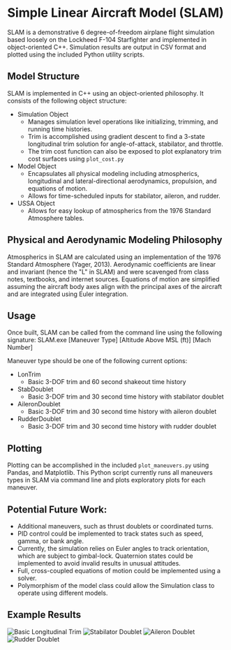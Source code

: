 # Simple Linear Aircraft Model (SLAM)
SLAM is a demonstrative 6 degree-of-freedom airplane flight simulation based loosely on the Lockheed F-104 Starfighter and implemented in object-oriented C++. Simulation results are output in CSV format and plotted using the included Python utility scripts.

## Model Structure
SLAM is implemented in C++ using an object-oriented philosophy. It consists of the following object structure:
- Simulation Object 
  - Manages simulation level operations like initializing, trimming, and running time histories.
  - Trim is accomplished using gradient descent to find a 3-state longitudinal trim solution for angle-of-attack, stabilator, and throttle.
  - The trim cost function can also be exposed to plot explanatory trim cost surfaces using `plot_cost.py`
- Model Object
  - Encapsulates all physical modeling including atmospherics, longitudinal and lateral-directional aerodynamics, propulsion, and equations of motion.
  - Allows for time-scheduled inputs for stabilator, aileron, and rudder.
- USSA Object
  - Allows for easy lookup of atmospherics from the 1976 Standard Atmosphere tables.

## Physical and Aerodynamic Modeling Philosophy
Atmospherics in SLAM are calculated using an implementation of the 1976 Standard Atmosphere (Yager, 2013). Aerodynamic coefficients are linear and invariant (hence the "L" in SLAM) and were scavenged from class notes, textbooks, and internet sources. 
Equations of motion are simplified assuming the aircraft body axes align with the principal axes of the aircraft and are integrated using Euler integration.

## Usage
Once built, SLAM can be called from the command line using the following signature:
SLAM.exe \[Maneuver Type\] \[Altitude Above MSL (ft)\] \[Mach Number\]

Maneuver type should be one of the following current options:
- LonTrim
  - Basic 3-DOF trim and 60 second shakeout time history
- StabDoublet
  - Basic 3-DOF trim and 30 second time history with stabilator doublet
- AileronDoublet
  - Basic 3-DOF trim and 30 second time history with aileron doublet
- RudderDoublet
  - Basic 3-DOF trim and 30 second time history with rudder doublet

## Plotting
Plotting can be accomplished in the included `plot_maneuvers.py` using Pandas, and Matplotlib. This Python script currently runs all maneuvers types in SLAM via command line and plots exploratory plots for each maneuver. 

## Potential Future Work:
- Additional maneuvers, such as thrust doublets or coordinated turns.
- PID control could be implemented to track states such as speed, gamma, or bank angle.
- Currently, the simulation relies on Euler angles to track orientation, which are subject to gimbal-lock. Quaternion states could be implemented to avoid invalid results in unusual attitudes. 
- Full, cross-coupled equations of motion could be implemented using a solver.
- Polymorphism of the model class could allow the Simulation class to operate using different models.

## Example Results
![Basic Longitudinal Trim](https://github.com/goblegrayson/SLAM/blob/main/output_files/LonTrim_Plot.png)
![Stabilator Doublet](https://github.com/goblegrayson/SLAM/blob/main/output_files/StabDoublet_Plot.png)
![Aileron Doublet](https://github.com/goblegrayson/SLAM/blob/main/output_files/AileronDoublet_Plot.png)
![Rudder Doublet](https://github.com/goblegrayson/SLAM/blob/main/output_files/RudderDoublet_Plot.png)
